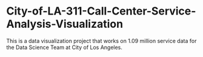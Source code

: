# City-of-LA-311-Call-Center-Service-Analysis-Visualization
This is a data visualization project that works on 1.09 million service data for the Data Science Team at City of Los Angeles.
